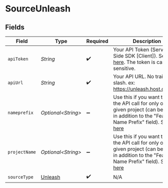 # SourceUnleash


## Fields

| Field                                                                                                                                                                                                                                                      | Type                                                                                                                                                                                                                                                       | Required                                                                                                                                                                                                                                                   | Description                                                                                                                                                                                                                                                | Example                                                                                                                                                                                                                                                    |
| ---------------------------------------------------------------------------------------------------------------------------------------------------------------------------------------------------------------------------------------------------------- | ---------------------------------------------------------------------------------------------------------------------------------------------------------------------------------------------------------------------------------------------------------- | ---------------------------------------------------------------------------------------------------------------------------------------------------------------------------------------------------------------------------------------------------------- | ---------------------------------------------------------------------------------------------------------------------------------------------------------------------------------------------------------------------------------------------------------- | ---------------------------------------------------------------------------------------------------------------------------------------------------------------------------------------------------------------------------------------------------------- |
| `apiToken`                                                                                                                                                                                                                                                 | *String*                                                                                                                                                                                                                                                   | :heavy_check_mark:                                                                                                                                                                                                                                         | Your API Token (Server-Side SDK [Client]). See <a href="https://docs.getunleash.io/how-to/how-to-create-api-tokens/">here</a>. The token is case sensitive.                                                                                                | project:environment.be44368985f7fb3237c584ef86f3d6bdada42ddbd63a019d26955178                                                                                                                                                                               |
| `apiUrl`                                                                                                                                                                                                                                                   | *String*                                                                                                                                                                                                                                                   | :heavy_check_mark:                                                                                                                                                                                                                                         | Your API URL. No trailing slash. ex: https://unleash.host.com/api                                                                                                                                                                                          |                                                                                                                                                                                                                                                            |
| `nameprefix`                                                                                                                                                                                                                                               | *Optional\<String>*                                                                                                                                                                                                                                        | :heavy_minus_sign:                                                                                                                                                                                                                                         | Use this if you want to filter the API call for only one given project (can be used in addition to the "Feature Name Prefix" field). See <a href="https://docs.getunleash.io/reference/api/legacy/unleash/client/features#filter-feature-toggles">here</a> |                                                                                                                                                                                                                                                            |
| `projectName`                                                                                                                                                                                                                                              | *Optional\<String>*                                                                                                                                                                                                                                        | :heavy_minus_sign:                                                                                                                                                                                                                                         | Use this if you want to filter the API call for only one given project (can be used in addition to the "Feature Name Prefix" field). See <a href="https://docs.getunleash.io/reference/api/legacy/unleash/client/features#filter-feature-toggles">here</a> |                                                                                                                                                                                                                                                            |
| `sourceType`                                                                                                                                                                                                                                               | [Unleash](../../models/shared/Unleash.md)                                                                                                                                                                                                                  | :heavy_check_mark:                                                                                                                                                                                                                                         | N/A                                                                                                                                                                                                                                                        |                                                                                                                                                                                                                                                            |